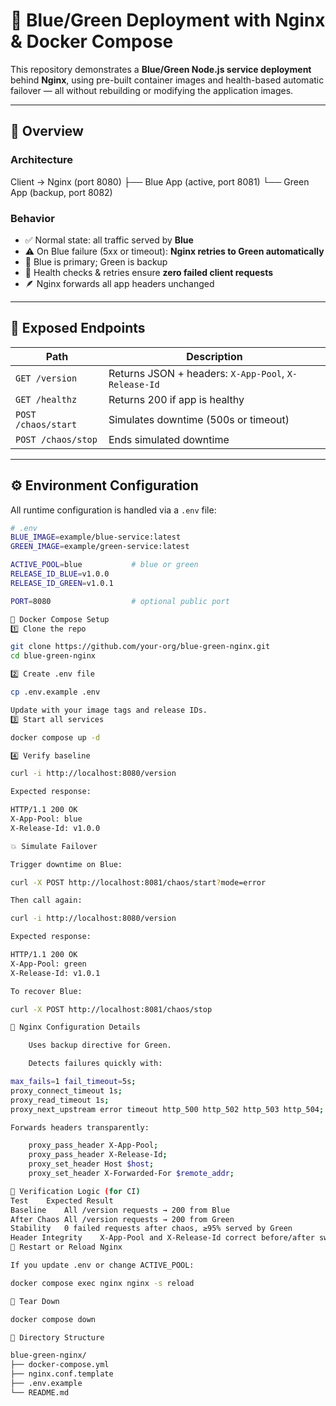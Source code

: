 # 🚀 Blue/Green Deployment with Nginx & Docker Compose

This repository demonstrates a **Blue/Green Node.js service deployment** behind **Nginx**, using pre-built container images and health-based automatic failover — all without rebuilding or modifying the application images.

---

## 🧩 Overview

### Architecture

Client → Nginx (port 8080)
├── Blue App (active, port 8081)
└── Green App (backup, port 8082)


### Behavior

- ✅ Normal state: all traffic served by **Blue**
- ⚠️ On Blue failure (5xx or timeout): **Nginx retries to Green automatically**
- 🔁 Blue is primary; Green is backup
- 🧠 Health checks & retries ensure **zero failed client requests**
- 🪶 Nginx forwards all app headers unchanged

---

## 🧱 Exposed Endpoints

| Path | Description |
|------|--------------|
| `GET /version` | Returns JSON + headers: `X-App-Pool`, `X-Release-Id` |
| `GET /healthz` | Returns 200 if app is healthy |
| `POST /chaos/start` | Simulates downtime (500s or timeout) |
| `POST /chaos/stop` | Ends simulated downtime |

---

## ⚙️ Environment Configuration

All runtime configuration is handled via a `.env` file:

```bash
# .env
BLUE_IMAGE=example/blue-service:latest
GREEN_IMAGE=example/green-service:latest

ACTIVE_POOL=blue           # blue or green
RELEASE_ID_BLUE=v1.0.0
RELEASE_ID_GREEN=v1.0.1

PORT=8080                  # optional public port

🐳 Docker Compose Setup
1️⃣ Clone the repo

git clone https://github.com/your-org/blue-green-nginx.git
cd blue-green-nginx

2️⃣ Create .env file

cp .env.example .env

Update with your image tags and release IDs.
3️⃣ Start all services

docker compose up -d

4️⃣ Verify baseline

curl -i http://localhost:8080/version

Expected response:

HTTP/1.1 200 OK
X-App-Pool: blue
X-Release-Id: v1.0.0

💥 Simulate Failover

Trigger downtime on Blue:

curl -X POST http://localhost:8081/chaos/start?mode=error

Then call again:

curl -i http://localhost:8080/version

Expected response:

HTTP/1.1 200 OK
X-App-Pool: green
X-Release-Id: v1.0.1

To recover Blue:

curl -X POST http://localhost:8081/chaos/stop

🧠 Nginx Configuration Details

    Uses backup directive for Green.

    Detects failures quickly with:

max_fails=1 fail_timeout=5s;
proxy_connect_timeout 1s;
proxy_read_timeout 1s;
proxy_next_upstream error timeout http_500 http_502 http_503 http_504;

Forwards headers transparently:

    proxy_pass_header X-App-Pool;
    proxy_pass_header X-Release-Id;
    proxy_set_header Host $host;
    proxy_set_header X-Forwarded-For $remote_addr;

🧪 Verification Logic (for CI)
Test	Expected Result
Baseline	All /version requests → 200 from Blue
After Chaos	All /version requests → 200 from Green
Stability	0 failed requests after chaos, ≥95% served by Green
Header Integrity	X-App-Pool and X-Release-Id correct before/after switch
🔄 Restart or Reload Nginx

If you update .env or change ACTIVE_POOL:

docker compose exec nginx nginx -s reload

🧹 Tear Down

docker compose down

🧰 Directory Structure

blue-green-nginx/
├── docker-compose.yml
├── nginx.conf.template
├── .env.example
└── README.md
